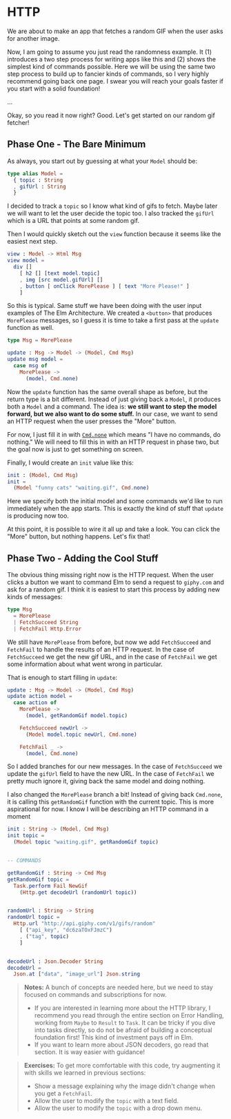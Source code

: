 # HTTP

We are about to make an app that fetches a random GIF when the user asks for another image.

Now, I am going to assume you just read the randomness example. It (1) introduces a two step process for writing apps like this and (2) shows the simplest kind of commands possible. Here we will be using the same two step process to build up to fancier kinds of commands, so I very highly recommend going back one page. I swear you will reach your goals faster if you start with a solid foundation!

...

Okay, so you read it now right? Good. Let's get started on our random gif fetcher!


## Phase One - The Bare Minimum

As always, you start out by guessing at what your `Model` should be:

```elm
type alias Model =
  { topic : String
  , gifUrl : String
  }
```

I decided to track a `topic` so I know what kind of gifs to fetch. Maybe later we will want to let the user decide the topic too. I also tracked the `gifUrl` which is a URL that points at some random gif.

Then I would quickly sketch out the `view` function because it seems like the easiest next step.

```elm
view : Model -> Html Msg
view model =
  div []
    [ h2 [] [text model.topic]
    , img [src model.gifUrl] []
    , button [ onClick MorePlease ] [ text "More Please!" ]
    ]
```

So this is typical. Same stuff we have been doing with the user input examples of The Elm Architecture. We created a `<button>` that produces `MorePlease` messages, so I guess it is time to take a first pass at the `update` function as well.

```elm
type Msg = MorePlease

update : Msg -> Model -> (Model, Cmd Msg)
update msg model =
  case msg of
    MorePlease ->
      (model, Cmd.none)
```

Now the `update` function has the same overall shape as before, but the return type is a bit different. Instead of just giving back a `Model`, it produces both a `Model` and a command. The idea is: **we still want to step the model forward, but we also want to do some stuff.** In our case, we want to send an HTTP request when the user presses the "More" button.

For now, I just fill it in with [`Cmd.none`](TODO) which means "I have no commands, do nothing." We will need to fill this in with an HTTP request in phase two, but the goal now is just to get something on screen.

Finally, I would create an `init` value like this:

```elm
init : (Model, Cmd Msg)
init =
  (Model "funny cats" "waiting.gif", Cmd.none)
```

Here we specify both the initial model and some commands we'd like to run immediately when the app starts. This is exactly the kind of stuff that `update` is producing now too.

At this point, it is possible to wire it all up and take a look. You can click the "More" button, but nothing happens. Let's fix that!


## Phase Two - Adding the Cool Stuff

The obvious thing missing right now is the HTTP request. When the user clicks a button we want to command Elm to send a request to `giphy.com` and ask for a random gif. I think it is easiest to start this process by adding new kinds of messages:

```elm
type Msg
  = MorePlease
  | FetchSucceed String
  | FetchFail Http.Error
```

We still have `MorePlease` from before, but now we add `FetchSucceed` and `FetchFail` to handle the results of an HTTP request. In the case of `FetchSucceed` we get the new gif URL, and in the case of `FetchFail` we get some information about what went wrong in particular.

That is enough to start filling in `update`:

```elm
update : Msg -> Model -> (Model, Cmd Msg)
update action model =
  case action of
    MorePlease ->
      (model, getRandomGif model.topic)

    FetchSucceed newUrl ->
      (Model model.topic newUrl, Cmd.none)

    FetchFail _ ->
      (model, Cmd.none)
```

So I added branches for our new messages. In the case of `FetchSucceed` we update the `gifUrl` field to have the new URL. In the case of `FetchFail` we pretty much ignore it, giving back the same model and doing nothing.

I also changed the `MorePlease` branch a bit! Instead of giving back `Cmd.none`, it is calling this `getRandomGif` function with the current topic. This is more aspirational for now. I know I will be describing an HTTP command in a moment


```elm
init : String -> (Model, Cmd Msg)
init topic =
  (Model topic "waiting.gif", getRandomGif topic)


-- COMMANDS

getRandomGif : String -> Cmd Msg
getRandomGif topic =
  Task.perform Fail NewGif
    (Http.get decodeUrl (randomUrl topic))


randomUrl : String -> String
randomUrl topic =
  Http.url "http://api.giphy.com/v1/gifs/random"
    [ ("api_key", "dc6zaTOxFJmzC")
    , ("tag", topic)
    ]


decodeUrl : Json.Decoder String
decodeUrl =
  Json.at ["data", "image_url"] Json.string
```

> **Notes:** A bunch of concepts are needed here, but we need to stay focused on commands and subscriptions for now.
> 
>   - If you are interested in learning more about the HTTP library, I recommend you read through the entire section on Error Handling, working from `Maybe` to `Result` to `Task`. It can be tricky if you dive into tasks directly, so do not be afraid of building a conceptual foundation first! This kind of investment pays off in Elm.
>   - If you want to learn more about JSON decoders, go read that section. It is way easier with guidance!


> **Exercises:** To get more comfortable with this code, try augmenting it with skills we learned in previous sections:
> 
>   - Show a message explaining why the image didn't change when you get a `FetchFail`.
>   - Allow the user to modify the `topic` with a text field.
>   - Allow the user to modify the `topic` with a drop down menu.


